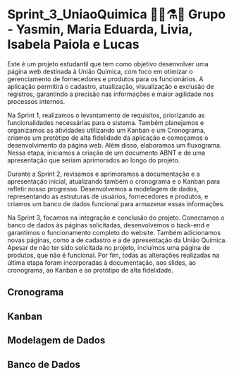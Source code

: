 # Sprint_3_UniaoQuimica 👩‍🔬⚗️🧪 Grupo - Yasmin, Maria Eduarda, Livia, Isabela Paiola e Lucas

Este é um projeto estudantil que tem como objetivo desenvolver uma página web destinada à União Química, com foco em otimizar o gerenciamento de fornecedores e produtos para os funcionários. A aplicação permitirá o cadastro, atualização, visualização e exclusão de registros, garantindo a precisão nas informações e maior agilidade nos processos internos.

Na Sprint 1, realizamos o levantamento de requisitos, priorizando as funcionalidades necessárias para o sistema. Também planejamos e organizamos as atividades utilizando um Kanban e um Cronograma, criamos um protótipo de alta fidelidade da aplicação e começamos o desenvolvimento da página web. Além disso, elaboramos um fluxograma. Nessa etapa, iniciamos a criação de um documento ABNT e de uma apresentação que seriam aprimorados ao longo do projeto.

Durante a Sprint 2, revisamos e aprimoramos a documentação e a apresentação inicial, atualizando também o cronograma e o Kanban para refletir nosso progresso. Desenvolvemos a modelagem de dados, representando as estruturas de usuários, fornecedores e produtos, e criamos um banco de dados funcional para armazenar essas informações.

Na Sprint 3, focamos na integração e conclusão do projeto. Conectamos o banco de dados às páginas solicitadas, desenvolvemos o back-end e garantimos o funcionamento completo do website. Também adicionamos novas páginas, como a de cadastro e a de apresentação da União Química. Apesar de não ter sido solicitada no projeto, incluímos uma página de produtos, que não é funcional. Por fim, todas as alterações realizadas na última etapa foram incorporadas à documentação, aos slides, ao cronograma, ao Kanban e ao protótipo de alta fidelidade. 

## Cronograma


## Kanban


## Modelagem de Dados


## Banco de Dados